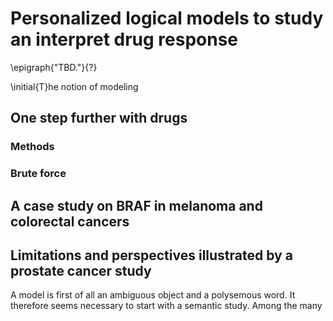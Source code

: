 
# Personalized logical models to study an interpret drug response

\epigraph{"TBD."}{?}



\initial{T}he notion of modeling





## One step further with drugs

### Methods

### Brute force

## A case study on BRAF in melanoma and colorectal cancers

## Limitations and perspectives illustrated by a prostate cancer study

A model is first of all an ambiguous object and a polysemous word. It therefore seems necessary to start with a semantic study. Among the many 


